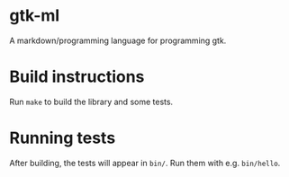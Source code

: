 # gtk-ml

A markdown/programming language for programming gtk.

# Build instructions

Run `make` to build the library and some tests.

# Running tests

After building, the tests will appear in `bin/`.  Run them with e.g.
`bin/hello`.
